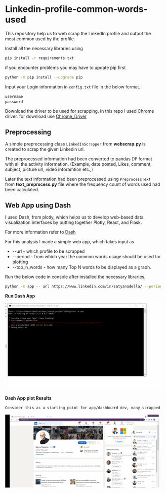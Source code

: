 # Linkedin-profile-common-words-used

This repository help us to web scrap the LinkedIn profile and output the most common used by the profile.

Install all the necessary libraries using

```sh
pip install -r requirements.txt
```

if you encounter problems you may have to update pip first

```sh
python -m pip install --upgrade pip

```

Input your Login information in ``config.txt`` file in the below format.
```sh
username
password
```

Download the driver to be used for scrapping. In this repo I used Chrome driver.
for download use [Chrome_Driver](https://chromedriver.chromium.org/downloads)

## Preprocessing


A simple preprocessing class ``LinkedInScrapper`` from **webscrap.py** is created to scrap the given Linkedin url.

The preprocessed information had been converted to pandas DF format with all the activity information.
(Example, date posted, Likes, comment, subject, picture url, video inforamtion etc.,)

Later the text information had been preprocessed using  ``PreprocessText`` from **text_preprocess.py**  file where the frequency count of words used had been calculated.


## Web App using Dash 

I used Dash, from plotly, which helps us to develop web-based data visualization interfaces by putting together Plotly, React, and Flask.

For more information refer to [Dash](https://plotly.com/dash/)

For this analysis I made a simple web app, which takes input as
  
  *  --url          - which profile to be scrapped
  *  --period       - from which year the common words usage should be used for plotting
  *  --top_n_words  - how many Top N words to be displayed as a graph.
  
Run the below code in console after installed the necessary libraries,

```sh
python -m app -- url https://www.linkedin.com/in/satyanadella/ --period all --top_n_words 50
```   


**Run Dash App**


![DynamicPlottingImage](https://github.com/eponraj27392/Linkedin-profile-common-words-used/blob/master/start.gif)




**Dash App plot Results**

```sh
Consider this as a starting point for app/dashboard dev, many scrapped information can be analysed in detail which give us more information about the profile/url.
``` 

![DynamicPlottingImage](https://github.com/eponraj27392/Linkedin-profile-common-words-used/blob/master/final_gif.gif)






 

